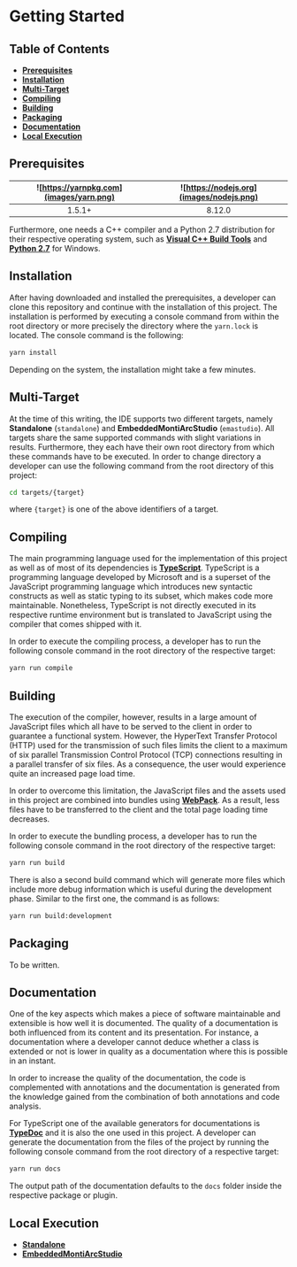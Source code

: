 # Getting Started

## Table of Contents
* [**Prerequisites**](#prerequisites)
* [**Installation**](#installation)
* [**Multi-Target**](#multi-target)
* [**Compiling**](#compiling)
* [**Building**](#building)
* [**Packaging**](#packaging)
* [**Documentation**](#documentation)
* [**Local Execution**](#local-execution)

## Prerequisites
| ![https://yarnpkg.com](images/yarn.png) | ![https://nodejs.org](images/nodejs.png) |
| :----: | :-----: |
| 1.5.1+ | 8.12.0 |

Furthermore, one needs a C++ compiler and a Python 2.7 distribution for their
respective operating system, such as
[**Visual C++ Build Tools**](https://www.visualstudio.com/downloads/#build-tools-for-visual-studio-2017) and
[**Python 2.7**](https://www.python.org/downloads) for Windows.

## Installation
After having downloaded and installed the prerequisites, a developer can clone this repository
and continue with the installation of this project. The installation is performed by executing
a console command from within the root directory or more precisely the directory where the
`yarn.lock` is located. The console command is the following:

```bash
yarn install
```

Depending on the system, the installation might take a few minutes.

## Multi-Target
At the time of this writing, the IDE supports two different targets, namely **Standalone**
(`standalone`) and **EmbeddedMontiArcStudio** (`emastudio`). All targets share the same
supported commands with slight variations in results. Furthermore, they each have their
own root directory from which these commands have to be executed. In order to change
directory a developer can use the following command from the root directory of this
project:

```bash
cd targets/{target}
```

where `{target}` is one of the above identifiers of a target.

## Compiling
The main programming language used for the implementation of this project as well as of most of
its dependencies is [**TypeScript**](https://www.typescriptlang.org). TypeScript is a
programming language developed by Microsoft and is a superset of the JavaScript programming
language which introduces new syntactic constructs as well as static typing to its subset,
which makes code more maintainable. Nonetheless, TypeScript is not directly executed in its
respective runtime environment but is translated to JavaScript using the compiler that comes
shipped with it.

In order to execute the compiling process, a developer has to run the following console
command in the root directory of the respective target:

```bash
yarn run compile
```

## Building
The execution of the compiler, however, results in a large amount of JavaScript files which
all have to be served to the client in order to guarantee a functional system. However, the
HyperText Transfer Protocol (HTTP) used for the transmission of such files limits the client
to a maximum of six parallel Transmission Control Protocol (TCP) connections resulting in a
parallel transfer of six files. As a consequence, the user would experience quite an
increased page load time.

In order to overcome this limitation, the JavaScript files and the assets used in this
project are combined into bundles using [**WebPack**](https://webpack.js.org/). As a result,
less files have to be transferred to the client and the total page loading time decreases.

In order to execute the bundling process, a developer has to run the following console
command in the root directory of the respective target:

```bash
yarn run build
```

There is also a second build command which will generate more files which include more
debug information which is useful during the development phase. Similar to the first one,
the command is as follows:

```bash
yarn run build:development
```

## Packaging
To be written.

## Documentation
One of the key aspects which makes a piece of software maintainable and extensible is how well
it is documented. The quality of a documentation is both influenced from its content and its
presentation. For instance, a documentation where a developer cannot deduce whether a class
is extended or not is lower in quality as a documentation where this is possible in an instant.

In order to increase the quality of the documentation, the code is complemented with
annotations and the documentation is generated from the knowledge gained from the combination
of both annotations and code analysis.

For TypeScript one of the available generators for documentations is
[**TypeDoc**](http://typedoc.org/) and it is also the one used in this project. A developer
can generate the documentation from the files of the project by running the following console
command from the root directory of a respective target:

```bash
yarn run docs
```

The output path of the documentation defaults to the `docs` folder inside the respective
package or plugin.

## Local Execution
* [**Standalone**](../targets/standalone/doc/GettingStarted.md#local-execution)
* [**EmbeddedMontiArcStudio**](../targets/emastudio/doc/GettingStarted.md#local-execution)